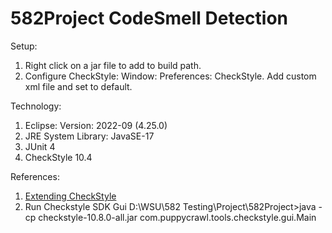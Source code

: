# 582Project CodeSmell Detection

Setup:
1. Right click on a jar file to add to build path.
1. Configure CheckStyle: Window: Preferences: CheckStyle.  Add custom xml file and set to default.

Technology: 
1. Eclipse: Version: 2022-09 (4.25.0)
1. JRE System Library: JavaSE-17
1. JUnit 4
1. CheckStyle 10.4

References:
1. [Extending CheckStyle](https://checkstyle.org/extending.html)
2.  Run Checkstyle SDK Gui
		D:\WSU\582 Testing\Project\582Project>java -cp checkstyle-10.8.0-all.jar com.puppycrawl.tools.checkstyle.gui.Main 
